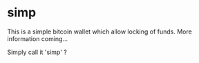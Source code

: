 # simp
This is a simple bitcoin wallet which allow locking of funds. More information coming...

Simply call it 'simp' ?

